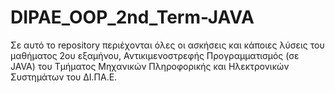 # DIPAE_OOP_2nd_Term-JAVA

Σε αυτό το repository περιέχονται όλες οι ασκήσεις και κάποιες λύσεις του μαθήματος 2ου εξαμήνου, Αντικιμενοστρεφής Προγραμματισμός (σε JAVA) του Τμήματος Μηχανικών Πληροφορικής και Ηλεκτρονικών Συστημάτων του ΔΙ.ΠΑ.Ε.
